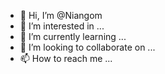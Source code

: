- 👋 Hi, I’m @Niangom
- 👀 I’m interested in ...
- 🌱 I’m currently learning ...
- 💞️ I’m looking to collaborate on ...
- 📫 How to reach me ...

<!---
Niangom/Niangom is a ✨ special ✨ repository because its `README.md` (this file) appears on your GitHub profile.
You can click the Preview link to take a look at your changes.
--->
